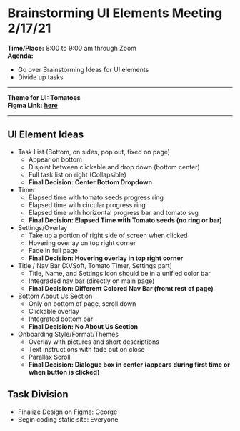 # Brainstorming UI Elements Meeting 2/17/21
**Time/Place:** 8:00 to 9:00 am through Zoom <br/>
**Agenda:**
* Go over Brainstorming Ideas for UI elements
* Divide up tasks
***
**Theme for UI: Tomatoes** <br/>
**Figma Link: [here](https://www.figma.com/file/ZGDL9ZbrxjgexfNpdKewL4/PomoTimers?node-id=256%3A1412)**
***
## UI Element Ideas
* Task List (Bottom, on sides, pop out, fixed on page)
  - Appear on bottom
  - Disjoint between clickable and drop down (bottom center)
  - Full task list on right (Collapsible)
  - **Final Decision: Center Bottom Dropdown**
* Timer
  - Elapsed time with tomato seeds progress ring
  - Elapsed time with circular progress ring
  - Elapsed time with horizontal progress bar and tomato svg
  - **Final Decision: Elapsed Time with Tomato seeds (no ring or bar)**
* Settings/Overlay
  - Take up a portion of right side of screen when clicked
  - Hovering overlay on top right corner
  - Fade in full page
  - **Final Decision: Hovering overlay in top right corner**
* Title / Nav Bar (XVSoft, Tomato Timer, Settings part)
  - Title, Name, and Settings Icon should be in a unified color bar
  - Integraded nav bar (directly on main page)
  - **Final Decision: Different Colored Nav Bar (fromt rest of page)**
* Bottom About Us Section
  - Only on bottom of page, scroll down
  - Clickable overlay
  - Integrated bottom bar
  - **Final Decision: No About Us Section**
* Onboarding Style/Format/Themes
  - Overlay with pictures and short descriptions
  - Text instructions with fade out on close
  - Parallax Scroll
  - **Final Decision: Dialogue box in center (appears during first time or when button is clicked)**

## Task Division
* Finalize Design on Figma: George
* Begin coding static site: Everyone